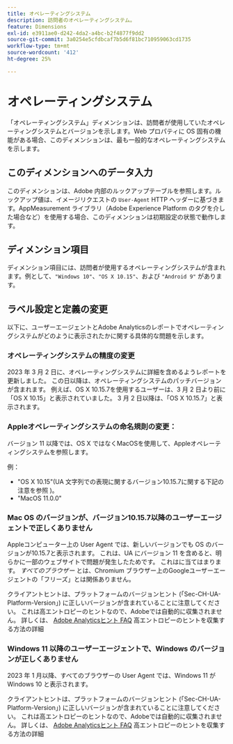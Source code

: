 ```yaml
---
title: オペレーティングシステム
description: 訪問者のオペレーティングシステム。
feature: Dimensions
exl-id: e3911ae0-d242-4da2-a4bc-b2f4877f9dd2
source-git-commit: 3a0254e5cfdbcaf7b5d6f81bc710959063cd1735
workflow-type: tm+mt
source-wordcount: '412'
ht-degree: 25%

---
```


# オペレーティングシステム

「オペレーティングシステム」ディメンションは、訪問者が使用していたオペレーティングシステムとバージョンを示します。Web プロパティに OS 固有の機能がある場合、このディメンションは、最も一般的なオペレーティングシステムを示します。

## このディメンションへのデータ入力

このディメンションは、Adobe 内部のルックアップテーブルを参照します。ルックアップ値は、イメージリクエストの `User-Agent` HTTP ヘッダーに基づきます。AppMeasurement ライブラリ（Adobe Experience Platform のタグを介した場合など）を使用する場合、このディメンションは初期設定の状態で動作します。

## ディメンション項目

ディメンション項目には、訪問者が使用するオペレーティングシステムが含まれます。例として、`"Windows 10"`、`"OS X 10.15"`、および `"Android 9"` があります。

## ラベル設定と定義の変更

以下に、ユーザーエージェントとAdobe Analyticsのレポートでオペレーティングシステムがどのように表示されたかに関する具体的な問題を示します。

### オペレーティングシステムの精度の変更

2023 年 3 月 2 日に、オペレーティングシステムに詳細を含めるようレポートを更新しました。 この日以降は、オペレーティングシステムのパッチバージョンが含まれます。 例えば、OS X 10.15.7を使用するユーザーは、3 月 2 日より前に「OS X 10.15」と表示されていました。 3 月 2 日以降は、「OS X 10.15.7」と表示されます。

### Appleオペレーティングシステムの命名規則の変更：

バージョン 11 以降では、OS X ではなくMacOSを使用して、Appleオペレーティングシステムを参照します。

例：

* &quot;OS X 10.15&quot;(UA 文字列での表現に関するバージョン10.15.7に関する下記の注意を参照 )。
* &quot;MacOS 11.0.0&quot;

### Mac OS のバージョンが、バージョン10.15.7以降のユーザーエージェントで正しくありません 

Appleコンピューター上の User Agent では、新しいバージョンでも OS のバージョンが10.15.7と表示されます。 これは、UA にバージョン 11 を含めると、明らかに一部のウェブサイトで問題が発生したためです。 これはに当てはまります。 *すべてのブラウザー* とは、Chromium ブラウザー上のGoogleユーザーエージェントの「フリーズ」とは関係ありません。

クライアントヒントは、プラットフォームのバージョンヒント (「Sec-CH-UA-Platform-Version」) に正しいバージョンが含まれていることに注意してください。 これは高エントロピーのヒントなので、Adobeでは自動的に収集されません。 詳しくは、 [Adobe Analyticsヒント FAQ](https://experienceleague.adobe.com/docs/analytics/technotes/client-hints.html?lang=en) 高エントロピーのヒントを収集する方法の詳細

### Windows 11 以降のユーザーエージェントで、Windows のバージョンが正しくありません

2023 年 1 月以降、すべてのブラウザーの User Agent では、Windows 11 が Windows 10 と表示されます。

クライアントヒントは、プラットフォームのバージョンヒント (「Sec-CH-UA-Platform-Version」) に正しいバージョンが含まれていることに注意してください。 これは高エントロピーのヒントなので、Adobeでは自動的に収集されません。 詳しくは、 [Adobe Analyticsヒント FAQ](https://experienceleague.adobe.com/docs/analytics/technotes/client-hints.html?lang=en) 高エントロピーのヒントを収集する方法の詳細
